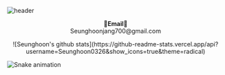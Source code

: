 <!--![header](https://capsule-render.vercel.app/api?type=waving&color=auto&height=250&section=header&text=wellcome👋&fontAlignY=40&fontSize=70)-->
![header](https://capsule-render.vercel.app/api?type=waving&color=auto&height=250&section=header&text=welcome&fontSize=90&animation=fadeIn&fontAlignY=38&desc=Seunghoon's%20GitHub%20Profile&descAlignY=55&descAlign=62)
<!--
**Seunghoon0326/Seunghoon0326** is a ✨ _special_ ✨ repository because its `README.md` (this file) appears on your GitHub profile.

Here are some ideas to get you started:

- 🔭 I’m currently working on ...
- 🌱 I’m currently learning ...
- 👯 I’m looking to collaborate on ...
- 🤔 I’m looking for help with ...
- 💬 Ask me about ...
- 📫 How to reach me: ...
- 😄 Pronouns: ...
- ⚡ Fun fact: ...
-->

<p align="center">
<Strong>📧Email📧</Strong><br>Seunghoonjang700@gmail.com<br>
</p>

<div align=center>
![Seunghoon's github stats](https://github-readme-stats.vercel.app/api?username=Seunghoon0326&show_icons=true&theme=radical)
</div>
  

![Snake animation](https://github.com/thepiyushmalhotra/thepiyushmalhotra/blob/output/github-contribution-grid-snake.svg)
